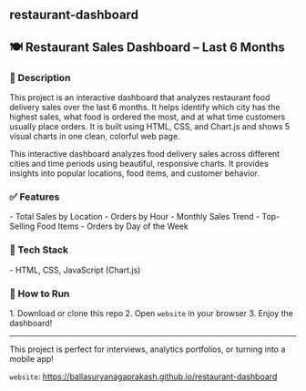 <h2>restaurant-dashboard</h2>

<h2>🍽️ Restaurant Sales Dashboard – Last 6 Months</h2>

<h3>📌 Description</h3>
This project is an interactive dashboard that analyzes restaurant food delivery sales over the last 6 months. It helps identify which city has the highest sales, what food is ordered the most, and at what time customers usually place orders.  It is built using HTML, CSS, and Chart.js and shows 5 visual charts in one clean, colorful web page.

This interactive dashboard analyzes food delivery sales across different cities and time periods using beautiful, responsive charts. It provides insights into popular locations, food items, and customer behavior.

<h3>✅ Features</h3>
- Total Sales by Location
- Orders by Hour
- Monthly Sales Trend
- Top-Selling Food Items
- Orders by Day of the Week

<h3>🧰 Tech Stack</h3>
- HTML, CSS, JavaScript (Chart.js)

<h3>🚀 How to Run</h3>
1. Download or clone this repo
2. Open <code>website</code> in your browser
3. Enjoy the dashboard!

---

This project is perfect for interviews, analytics portfolios, or turning into a mobile app!

<code>website</code>: https://ballasuryanagaprakash.github.io/restaurant-dashboard

